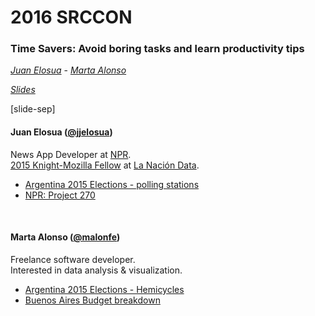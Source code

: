 # 2016 SRCCON
### Time Savers: Avoid boring tasks and learn productivity tips

_[Juan Elosua][jtwitter]_ - _[Marta Alonso][mtwitter]_

_[Slides][slides]_

[jtwitter]: https://twitter.com/jjelosua
[mtwitter]: https://twitter.com/malonfe
[slides]: https://dl.dropboxusercontent.com/u/19188751/training_resources/2016/2016_SRCCON_TimeSavers.pdf

[slide-sep]

#### Juan Elosua ([@jjelosua][jtwitter])

News App Developer at [NPR][npr].</br> [2015 Knight-Mozilla Fellow][fellow] at [La Nación Data][lndata].

* <a target="_blank" href="http://www.lanacion.com.ar/1848689-como-fue-el-resultado-del-ballottage-en-la-escuela-donde-votaste">Argentina 2015 Elections - polling stations</a>
* <a target="_blank" href="http://www.espanaenllamas.es">NPR: Project 270</a>

</br>

#### Marta Alonso ([@malonfe][mtwitter])

Freelance software developer.</br>Interested in data analysis & visualization.

* <a target="_blank" href="http://especiales.lanacion.com.ar/multimedia/proyectos/15/elecciones/elecciones_2015_arg_pv_hemiciclo/">Argentina 2015 Elections - Hemicycles</a>
* <a target="_blank" href="http://presupuestos.lanacion.com.ar/">Buenos Aires Budget breakdown</a>

[jtwitter]: https://twitter.com/jjelosua
[mtwitter]: https://twitter.com/malonfe
[fellow]: http://opennews.org/what/fellowships/2015meet
[lndata]: http://www.lanacion.com.ar/data
[npr]: http://www.npr.org/

